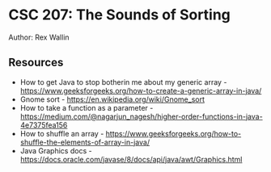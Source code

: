 # CSC 207: The Sounds of Sorting

Author: Rex Wallin

## Resources

*   How to get Java to stop botherin me about my generic array - https://www.geeksforgeeks.org/how-to-create-a-generic-array-in-java/
*   Gnome sort - https://en.wikipedia.org/wiki/Gnome_sort
*   How to take a function as a parameter - https://medium.com/@nagarjun_nagesh/higher-order-functions-in-java-4e7375fea156
*   How to shuffle an array - https://www.geeksforgeeks.org/how-to-shuffle-the-elements-of-array-in-java/
*   Java Graphics docs - https://docs.oracle.com/javase/8/docs/api/java/awt/Graphics.html